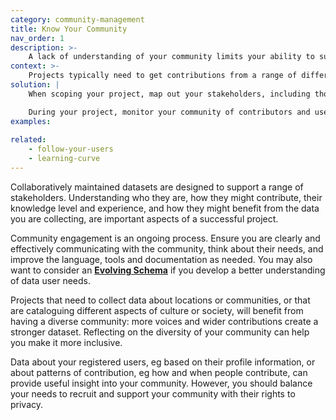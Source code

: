 ```yaml
---
category: community-management
title: Know Your Community
nav_order: 1
description: >-
    A lack of understanding of your community limits your ability to support and engage with them. 
context: >-
    Projects typically need to get contributions from a range of different people and organisations, who may bring different skills, perspectives and information to the project. Providing effective support to them  will help improve the dataset and will benefit the project.
solution: |
    When scoping your project, map out your stakeholders, including those who are likely to contribute to the project, use the data it collects or benefit from it. Plan how you will engage with these stakeholders in order to recruit them to the project, understand their needs and communicate the goals of the project.

    During your project, monitor your community of contributors and users to ensure you are still serving their needs and are engaging with them effectively. It may be helpful to use  metrics based on user profiles and how contributors use the system. Where there are perceived gaps, eg because of lack of contributions from certain stakeholders, look at how you can improve engagement and encourage participation.
examples:
    
related:
    - follow-your-users
    - learning-curve
---
```


Collaboratively maintained datasets are designed to support a range of stakeholders. Understanding who they are, how they might contribute, their knowledge level and experience, and how they might benefit from the data you are collecting, are important aspects of a successful project.

Community engagement is an ongoing process. Ensure you are clearly and effectively communicating with the community, think about their needs, and improve the language, tools and documentation as needed. You may also want to consider an **[Evolving Schema](/patterns/data-model/evolving-schema)** if you develop a better understanding of data user needs.

Projects that need to collect data about locations or communities, or that are cataloguing different aspects of culture or society, will benefit from having a diverse community: more voices and wider contributions create a stronger dataset. Reflecting on the diversity of your community can help you make it more inclusive. 

Data about your registered users, eg based on their profile information, or about patterns of contribution, eg how and when people contribute, can provide useful insight into your community. However, you should balance your needs to recruit and support your community with their rights to privacy.  